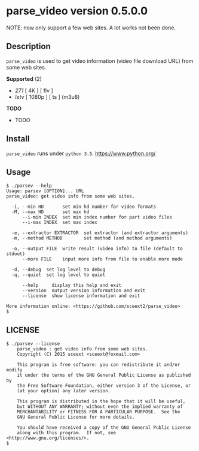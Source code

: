 <!-- README.md, parse_video/, <https://github.com/sceext2/parse_video>
   - author sceext <sceext@foxmail.com>
   - test201512281338
  -->

# parse_video version 0.5.0.0

NOTE: now only support a few web sites. A lot works not been done. 


## Description

`parse_video` is used to get video information (video file download URL) 
from some web sites. 

**Supported** (2)

+ *271* [ 4K ] [ flv ] 
+ *letv* [ 1080p ] [ ts ] (m3u8)

**TODO**

+ TODO


## Install

`parse_video` runs under `python 3.5`. 
<https://www.python.org/>


## Usage

```
$ ./parsev --help
Usage: parsev [OPTION]... URL
parse_video: get video info from some web sites. 

  -i, --min HD       set min hd number for video formats
  -M, --max HD       set max hd
      --i-min INDEX  set min index number for part video files
      --i-max INDEX  set max index
  
  -e, --extractor EXTRACTOR  set extractor (and extractor arguments)
  -m, --method METHOD        set method (and method arguments)
  
  -o, --output FILE  write result (video info) to file (default to stdout)
      --more FILE    input more info from file to enable more mode
  
  -d, --debug  set log level to debug
  -q, --quiet  set log level to quiet
      
      --help     display this help and exit
      --version  output version information and exit
      --license  show license information and exit

More information online: <https://github.com/sceext2/parse_video> 
$ 
```

## LICENSE

```
$ ./parsev --license
    parse_video : get video info from some web sites. 
    Copyright (C) 2015 sceext <sceext@foxmail.com>

    This program is free software: you can redistribute it and/or modify
    it under the terms of the GNU General Public License as published by
    the Free Software Foundation, either version 3 of the License, or
    (at your option) any later version.

    This program is distributed in the hope that it will be useful,
    but WITHOUT ANY WARRANTY; without even the implied warranty of
    MERCHANTABILITY or FITNESS FOR A PARTICULAR PURPOSE.  See the
    GNU General Public License for more details.

    You should have received a copy of the GNU General Public License
    along with this program.  If not, see <http://www.gnu.org/licenses/>. 
$ 
```


<!-- end README.md -->


